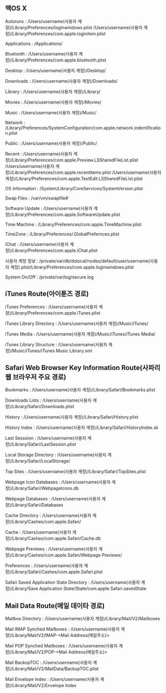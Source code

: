 맥OS X
------------------------------------------------------------------------------------------------------------------------------------------------------
Autoruns : /Users/username(사용자 계정)/Library/Preferences/loginwindows.plist
	 /Users/username(사용자 계정)/Library/Preferences/com.apple.loginitem.plist

Applications : /Applications/

Bluetooth : /Users/username(사용자 계정)/Library/Preferences/com.apple.bluetooth.plist

Desktop : /Users/username(사용자 계정)/Desktop/

Downloads : /Users/username(사용자 계정)/Downloads/

Library : /Users/username(사용자 계정)/Library/

Movies : /Users/username(사용자 계정)/Movies/

Music : /Users/username(사용자 계정)/Music/

Network : /Library/Preferences/SystemConfiguration/com.apple.network.indentification.plist

Public : /Users/username(사용자 계정)/Public/

Recent : /Users/username(사용자 계정)/Library/Preferences/com.apple.Preview.LSSharedFileList.plist
           /Users/username(사용자 계정)/Library/Preferences/com.apple.recentitems.plist
           /Users/username(사용자 계정)/Library/Preferences/com.apple.TextEdit.LSSharedFileList.plist

OS Information : /System/Library/CoreServices/SystemVersion.plist

Swap Files : /var/vm/swapfile#

Software Update : /Users/username(사용자 계정)/Library/Preferences/com.apple.SoftwareUpdate.plist

Time Machine : /Library/Preferences/com.apple.TimeMachine.plist

TimeZone : /Library/Preferences/.GlobalPrefernces.plist

iChat : /Users/username(사용자 계정)/Library/Preferences/com.apple.iChat.plist

사용자 계정 정보 : /private/var/db/dslocal/nodes/default/user/username(사용자 계정).plist/Library/Preferences/com.apple.loginwindows.plist

System On/Off : /private/var/log/secure.log

iTunes Route(아이툰즈 경로)
------------------------------------------------------------------------------------------------------------------------------------------------------
iTunes Preferences : /Users/username(사용자 계정)/Library/Preferences/com.apple.iTunes.plist

iTunes Library Directory : /Users/username(사용자 계정)/Music/iTunes/

iTunes Media : /Users/username(사용자 계정)/Music/iTunes/iTunes Media/

iTunes Library Structure : /Users/username(사용자 계정)/Music/iTunes/iTunes Music Library.xml

Safari Web Browser Key Information Route(사파리 웹 브라우저 주요 경로)
------------------------------------------------------------------------------------------------------------------------------------------------------
Bookmarks : /Users/username(사용자 계정)/Library/Safari/Bookmarks.plist

Downloads Lists : /Users/username(사용자 계정)/Library/Safari/Downloads.plist

History : /Users/username(사용자 계정)/Library/Safari/History.plist

History Index : /Users/username(사용자 계정)/Library/Safari/HistoryIndex.sk

Last Sesssion : /Users/username(사용자 계정)/Library/Safari/LastSession.plist

Local Storage Directory : /Users/username(사용자 계정)/Library/Safari/LocalStorage/

Top Sites : /Users/username(사용자 계정)/Library/Safari/TopSites.plist

Webpage Icon Databases : /Users/username(사용자 계정)/Library/Safari/WebpageIcons.db

Webpage Databases : /Users/username(사용자 계정)/Library/Safari/Databases

Cache Directory : /Users/username(사용자 계정)/Library/Cashes/com.apple.Safari/

Cache : /Users/username(사용자 계정)/Library/Cashes/com.apple.Safari/Cache.db

Webpage Previews : /Users/username(사용자 계정)/Library/Cashes/com.apple.Safari/Webpage Previews/

Preferences : /Users/username(사용자 계정)/Library/Safari/Cashes/com.apple.Safari.plist

Safari Saved Application State Directory : /Users/username(사용자 계정)/Library/Save Application State/State/com.apple.Safari.savedState

Mail Data Route(메일 데이타 경로)
------------------------------------------------------------------------------------------------------------------------------------------------------
Mailbox Directory : /Users/username(사용자 계정)/Library/Mail/V2/Mailboxes

Mail IMAP Synched Mailboxes : /Users/username(사용자 계정)/Library/Mail/V2/IMAP-<Mail Address(메일주소)>

Mail POP Synched Mailboxes : /Users/username(사용자 계정)/Library/Mail/V2/POP-<Mail Address(메일주소)>

Mail BackopTOC : /Users/username(사용자 계정)/Library/Mail/V2/MailData/BackupTOC.plist

Mail Envelope Index : /Users/username(사용자 계정)/Library/Mail/V2/Envelope Index
